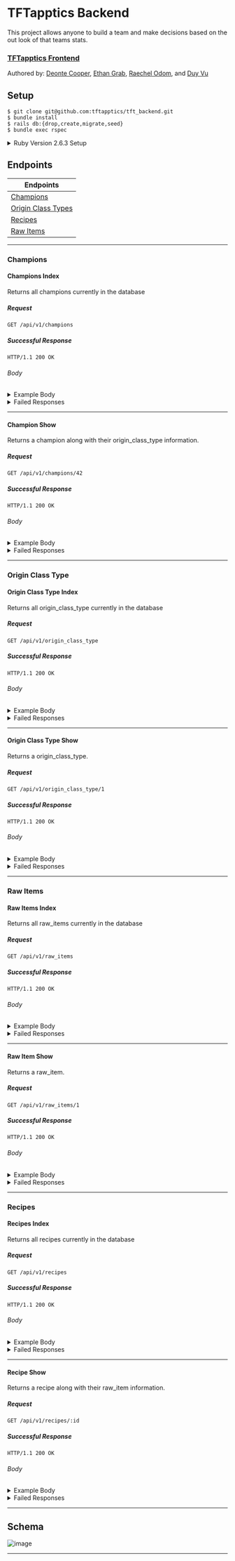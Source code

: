 # TFTapptics Backend
This project allows anyone to build a team and make decisions based on the out look of that teams stats.

### [TFTapptics Frontend](https://github.com/tftapptics/tft_tapptics)

Authored by: [Deonte Cooper](https://github.com/djc00p),  [Ethan Grab](https://github.com/Stoovels),
[Raechel Odom](https://github.com/raechelo), and [Duy Vu](https://github.com/Rosebud303)

## Setup

```
$ git clone git@github.com:tftapptics/tft_backend.git
$ bundle install
$ rails db:{drop,create,migrate,seed}
$ bundle exec rspec
```

<details><summary>Ruby Version 2.6.3 Setup</summary>

Check Version is up to date with version `2.6.3` by running `$ rbenv versions`

```
$ rbenv versions
	=> system
		 2.1.5
		 2.3.1
		 2.3.3
		 2.4.1
	 * 2.6.0 (set by /Users/user/turing/4_module/projects/tft_backend/.ruby-version)
```
If you don't have updated version `2.6.3` run `$  brew update && brew upgrade ruby-build`

Then you can run `$ rbenv install 2.6.3`

Now when you check your versions with you should see `2.6.3` as an option.

```
$ rbenv versions
	=>  system
		  2.1.5
		  2.3.1
		  2.3.3
		  2.4.1
		* 2.6.0 (set by /Users/djc00p/turing/4_module/projects/tft_backend/.ruby-version)
		  2.6.3
```

Looks like its available now just run `$ rbenv local 2.6.3`

Now everything should be setup and you should see an updated version.

```
$ rbenv versions
	=>  system
			2.1.5
			2.3.1
			2.3.3
			2.4.1
			2.6.0
		* 2.6.3 (set by /Users/djc00p/turing/4_module/projects/tft_backend/.ruby-version)
```

`$ rbenv local` will also return `2.6.3`

</details>

## Endpoints

|								Endpoints		 			 			 |
|----------------------------------------|
|[Champions](#champions)		 						 |
|[Origin Class Types](#origin-class-type)|
|[Recipes](#recipes)			  						 |
|[Raw Items](#raw-items)		 						 |

---

### Champions

#### Champions Index

Returns all champions currently in the database

##### Request

```http
GET /api/v1/champions
```

##### Successful Response

```http
HTTP/1.1 200 OK
```

###### Body

<details><summary>Example Body</summary>

```json
{
    "data": [
        {
            "id": "1",
            "type": "champions",
            "attributes": {
                "data": {
                    "id": 1,
                    "name": "Aatrox, the Darkin Blade",
                    "champion_thumbnail": "https://ddragon.leagueoflegends.com/cdn/9.13.1/img/champion/Aatrox.png",
                    "cost": 3,
                    "health": [
                        650,
                        1170,
                        2340
                    ],
                    "dmg": 65,
                    "armor": 25,
                    "mr": 20,
                    "atk_spd": 0.65,
                    "range": "■□□□",
                    "ability_thumbnail": "https://raw.communitydragon.org/latest/game/assets/characters/aatrox/hud/icons2d/aatrox_q3.png",
                    "ability_info": {
                        "title": "The Darkin Blade",
                        "attributes": [
                            {
                                "damage": [
                                    300,
                                    500,
                                    700
                                ]
                            }
                        ],
                        "descrption": "Aatrox cleaves the area in front of him, dealing damage to enemies inside it"
                    },
                    "model_img": null,
                    "created_at": "2019-07-18T20:59:30.289Z",
                    "updated_at": "2019-07-18T20:59:30.289Z"
                },
                "origin_class_type": {
                    "data": [
                        {
                            "id": "2",
                            "type": "origin_class_type",
                            "attributes": {
                                "data": {
                                    "id": 2,
                                    "name": "Blademaster",
                                    "thumbnail": "https://img.rankedboost.com/wp-content/plugins/league/assets/tft/Blademaster.png",
                                    "summary": "Blademasters have a chance to strike additional times each attack.",
                                    "tier_info": [
                                        " (2)  Blademasters 35% chance to strike 1 additional attack",
                                        " (4)  Blademasters 35% chance to strike 2 additional"
                                    ],
                                    "tiers": [
                                        2,
                                        4
                                    ],
                                    "created_at": "2019-07-18T20:59:30.224Z",
                                    "updated_at": "2019-07-18T20:59:30.224Z"
                                }
                            }
                        },
                        {
                            "id": "11",
                            "type": "origin_class_type",
                            "attributes": {
                                "data": {
                                    "id": 11,
                                    "name": "Demon",
                                    "thumbnail": "https://img.rankedboost.com/wp-content/plugins/league/assets/tft/Demon.png",
                                    "summary": "Attacks from Demons have a chance on hit to burn all of an enemy's mana and deal that much as true damage.",
                                    "tier_info": [
                                        " (2)  Demons have a 40% Chance on Hit to Mana Burn",
                                        " (4)  Demons have a 60% Chance on Hit to Mana Burn",
                                        " (6)  Demons have a 80% Chance on Hit to Mana Burn"
                                    ],
                                    "tiers": [
                                        2,
                                        4,
                                        6
                                    ],
                                    "created_at": "2019-07-18T20:59:30.244Z",
                                    "updated_at": "2019-07-18T20:59:30.244Z"
                                }
                            }
                        }
                    ]
                }
            }
        },
        {
            "id": "2",
            "type": "champions",
            "attributes": {
                "data": {
                    "id": 2,
                    "name": "Ahri, the Nine-Tailed Fox",
                    "champion_thumbnail": "https://ddragon.leagueoflegends.com/cdn/9.13.1/img/champion/Ahri.png",
                    "cost": 2,
                    "health": [
                        450,
                        810,
                        1620
                    ],
                    "dmg": 50,
                    "armor": 20,
                    "mr": 20,
                    "atk_spd": 0.55,
                    "range": "■■■□",
                    "ability_thumbnail": "https://raw.communitydragon.org/latest/game/assets/characters/ahri/hud/icons2d/ahri_orbofdeception.png",
                    "ability_info": {
                        "title": "Orb of Deception",
                        "attributes": [
                            {
                                "damage": [
                                    100,
                                    175,
                                    250
                                ]
                            }
                        ],
                        "descrption": "Ahri fires an orb in a line that returns to her, damaging enemies it passes through"
                    },
                    "model_img": null,
                    "created_at": "2019-07-18T20:59:30.315Z",
                    "updated_at": "2019-07-18T20:59:30.315Z"
                },
                "origin_class_type": {
                    "data": [
                        {
                            "id": "10",
                            "type": "origin_class_type",
                            "attributes": {
                                "data": {
                                    "id": 10,
                                    "name": "Sorcerer",
                                    "thumbnail": "https://img.rankedboost.com/wp-content/plugins/league/assets/tft/Sorcerer.png",
                                    "summary": "Sorcerers gain double mana from attacking. Allies have bonus spell damage.",
                                    "tier_info": [
                                        " (3)  Sorcerers gain double mana from attacking. +35% Spell Damage",
                                        " (6)  Sorcerers gain double mana from attacking. +100% Spell Damage"
                                    ],
                                    "tiers": [
                                        3,
                                        6
                                    ],
                                    "created_at": "2019-07-18T20:59:30.242Z",
                                    "updated_at": "2019-07-18T20:59:30.242Z"
                                }
                            }
                        },
                        {
                            "id": "21",
                            "type": "origin_class_type",
                            "attributes": {
                                "data": {
                                    "id": 21,
                                    "name": "Wild",
                                    "thumbnail": "https://img.rankedboost.com/wp-content/plugins/league/assets/tft/Wild.png",
                                    "summary": "Attacks generate stacks of Fury (stacks up to 5 times) with every attack. Each stack of Fury gives 7% Attack Speed.",
                                    "tier_info": [
                                        " (2)  Wild allies only gain 7% Attack Speed (stacks up to 5 times)",
                                        " (4)  All allies gain 7% Attack Speed (stacks up to 5 times)"
                                    ],
                                    "tiers": [
                                        2,
                                        4
                                    ],
                                    "created_at": "2019-07-18T20:59:30.267Z",
                                    "updated_at": "2019-07-18T20:59:30.267Z"
                                }
                            }
                        }
                    ]
                }
            }
        }
		]
}
```

</details>

<details><summary>Failed Responses</summary>

##### Other

```http
HTTP/1.1 500 Internal Server Error
```

###### Body

```js
{"error": "Internal Server Error"}
```

</details>

---

#### Champion Show

Returns a champion along with their origin_class_type information.

##### Request

```http
GET /api/v1/champions/42
```

##### Successful Response

```http
HTTP/1.1 200 OK
```

###### Body
<details><summary>Example Body</summary>

```json
{
    "data": {
        "id": "42",
        "type": "champions",
        "attributes": {
            "id": 42,
            "name": "Swain, the Noxian Grand General",
            "champion_thumbnail": "https://ddragon.leagueoflegends.com/cdn/9.14.1/img/champion/Swain.png",
            "cost": 5,
            "health": [
                850,
                1530,
                3060
            ],
            "dmg": 65,
            "armor": 25,
            "mr": 20,
            "atk_spd": 0.65,
            "range": "■■□□",
            "ability_thumbnail": "https://raw.communitydragon.org/latest/game/assets/characters/swain/hud/icons2d/swain_r.png",
            "ability_name": " Demonflare",
            "ability_info": "Active: Transforms for 6 seconds, dealing 50 / 100 / 150 magic damage to all nearby enemies with each tick while healing for 50 / 90 / 130 health with each tick. At the end of his transformation, sends out a burst of energy dealing 300 / 600 / 900 magic damage to nearby enemies.",
            "model_img": "https://i.imgur.com/SNB9NHk.png",
            "origin_class_types": [
                {
                    "id": 9,
                    "name": "Shapeshifter",
                    "thumbnail": "https://img.rankedboost.com/wp-content/plugins/league/assets/tft/Shapeshifter.png",
                    "summary": "Shapeshifters gain bonus maximum Health when they transform.",
                    "tier_info": [
                        " (3)  Shapeshifters gain 100% Bonus Maximum Health"
                    ],
                    "tiers": [
                        3
                    ],
                    "created_at": "2019-07-21T04:27:22.528Z",
                    "updated_at": "2019-07-21T04:27:22.528Z"
                },
                {
                    "id": 11,
                    "name": "Demon",
                    "thumbnail": "https://img.rankedboost.com/wp-content/plugins/league/assets/tft/Demon.png",
                    "summary": "Attacks from Demons have a chance on hit to burn all of an enemy's mana and deal that much as true damage.",
                    "tier_info": [
                        " (2)  Demons have a 40% Chance on Hit to Mana Burn",
                        " (4)  Demons have a 60% Chance on Hit to Mana Burn",
                        " (6)  Demons have a 80% Chance on Hit to Mana Burn"
                    ],
                    "tiers": [
                        2,
                        4,
                        6
                    ],
                    "created_at": "2019-07-21T04:27:22.535Z",
                    "updated_at": "2019-07-21T04:27:22.535Z"
                },
                {
                    "id": 16,
                    "name": "Imperial",
                    "thumbnail": "https://img.rankedboost.com/wp-content/plugins/league/assets/tft/Imperial.png",
                    "summary": "Imperials deal double damage.",
                    "tier_info": [
                        " (2)  1 Random Imperial deals double damage",
                        " (4)  All Imperials deal double damage"
                    ],
                    "tiers": [
                        2,
                        4
                    ],
                    "created_at": "2019-07-21T04:27:22.565Z",
                    "updated_at": "2019-07-21T04:27:22.565Z"
                }
            ]
        }
    }
}
```

</details>

<details><summary>Failed Responses</summary>

##### Other

```http
HTTP/1.1 500 Internal Server Error
```

###### Body

```js
{"error": "Internal Server Error"}
```

</details>

---

### Origin Class Type

#### Origin Class Type Index

Returns all origin_class_type currently in the database

##### Request

```http
GET /api/v1/origin_class_type
```

##### Successful Response

```http
HTTP/1.1 200 OK
```

###### Body

<details><summary>Example Body</summary>

```json
{
    "data": [
			{
					"id": "1",
					"type": "origin_class_type",
					"attributes": {
							"name": "Assassin",
							"thumbnail": "https://img.rankedboost.com/wp-content/plugins/league/assets/tft/Assassin.png",
							"summary": "Assassins leap to the farthest enemy at the start of combat. Assassins deal bonus Critical Strike Damage.",
							"tier_info": [
									" (3)  Assassins 150% Critical Strike Damage",
									" (6)  Assassins 350% Critical Strike Damage"
							],
							"tiers": [
									3,
									6
							]
					}
			},
			{
					"id": "2",
					"type": "origin_class_type",
					"attributes": {
							"name": "Blademaster",
							"thumbnail": "https://img.rankedboost.com/wp-content/plugins/league/assets/tft/Blademaster.png",
							"summary": "Blademasters have a chance to strike additional times each attack.",
							"tier_info": [
									" (2)  Blademasters 35% chance to strike 1 additional attack",
									" (4)  Blademasters 35% chance to strike 2 additional"
							],
							"tiers": [
									2,
									4
							]
					}
			}
		]
}
```

</details>

<details><summary>Failed Responses</summary>

##### Other

```http
HTTP/1.1 500 Internal Server Error
```

###### Body

```js
{"error": "Internal Server Error"}
```

</details>

---

#### Origin Class Type Show

Returns a origin_class_type.

##### Request

```http
GET /api/v1/origin_class_type/1
```

##### Successful Response

```http
HTTP/1.1 200 OK
```

###### Body

<details><summary>Example Body</summary>

```json
{
    "data": {
        "id": "1",
        "type": "origin_class_type",
        "attributes": {
					"name": "Assassin",
					"thumbnail": "https://img.rankedboost.com/wp-content/plugins/league/assets/tft/Assassin.png",
					"summary": "Assassins leap to the farthest enemy at the start of combat. Assassins deal bonus Critical Strike Damage.",
					"tier_info": [
							" (3)  Assassins 150% Critical Strike Damage",
							" (6)  Assassins 350% Critical Strike Damage"
					],
					"tiers": [
							3,
							6
					]
        }
    }
}
```

</details>

<details><summary>Failed Responses</summary>

##### Other

```http
HTTP/1.1 500 Internal Server Error
```

###### Body

```js
{"error": "Internal Server Error"}
```

</details>

---


### Raw Items

#### Raw Items Index

Returns all raw_items currently in the database

##### Request

```http
GET /api/v1/raw_items
```

##### Successful Response

```http
HTTP/1.1 200 OK
```

###### Body

<details><summary>Example Body</summary>

```json
{
    "data": [
        {
            "id": "1",
            "type": "raw_items",
            "attributes": {
                "id": 1,
                "name": "B. F. Sword",
                "thumbnail": "https://raw.communitydragon.org/latest/game/assets/maps/particles/tft/icon_bfsword.tft.png",
                "stat_boost": " +20 Attack Damage"
            }
        },
        {
            "id": "2",
            "type": "raw_items",
            "attributes": {
                "id": 2,
                "name": "Chain Vest",
                "thumbnail": "https://raw.communitydragon.org/latest/game/assets/maps/particles/tft/tft_item_chainvest.tft.png",
                "stat_boost": "+20 Armor"
            }
        }
		]
}
```

</details>

<details><summary>Failed Responses</summary>

##### Other

```http
HTTP/1.1 500 Internal Server Error
```

###### Body

```js
{"error": "Internal Server Error"}
```

</details>

---

#### Raw Item Show

Returns a raw_item.

##### Request

```http
GET /api/v1/raw_items/1
```

##### Successful Response

```http
HTTP/1.1 200 OK
```

###### Body

<details><summary>Example Body</summary>

```json
{
    "data": {
        "id": "1",
        "type": "raw_items",
        "attributes": {
            "id": 1,
            "name": "B. F. Sword",
            "thumbnail": "https://raw.communitydragon.org/latest/game/assets/maps/particles/tft/icon_bfsword.tft.png",
            "stat_boost": " +20 Attack Damage"
        }
    }
}
```

</details>

<details><summary>Failed Responses</summary>

##### Other

```http
HTTP/1.1 500 Internal Server Error
```

###### Body

```js
{"error": "Internal Server Error"}
```

</details>

---

### Recipes

#### Recipes Index

Returns all recipes currently in the database

##### Request

```http
GET /api/v1/recipes
```

##### Successful Response

```http
HTTP/1.1 200 OK
```

###### Body

<details><summary>Example Body</summary>

```json
{
	"data": [
		{
         "id": "1",
         "type": "recipes",
         "attributes": {
             "id": 1,
             "name": "Rabadon's Deathcap",
             "description": "Wearer's Spell Power stat is amplified by 50.0%",
             "thumbnail": "cdn.leagueofgraphs.com/img/tft/items/33.png",
             "raw_items": [
                 {
                     "id": 4,
                     "name": "Needlessly Large Rod",
                     "thumbnail": "https://raw.communitydragon.org/latest/game/assets/maps/particles/tft/icon_needlesslylargerod.tft.png",
                     "stat_boost": " +20% Spell Damage",
                     "created_at": "2019-07-21T04:27:23.185Z",
                     "updated_at": "2019-07-21T04:27:23.185Z"
                 },
                 {
                     "id": 4,
                     "name": "Needlessly Large Rod",
                     "thumbnail": "https://raw.communitydragon.org/latest/game/assets/maps/particles/tft/icon_needlesslylargerod.tft.png",
                     "stat_boost": " +20% Spell Damage",
                     "created_at": "2019-07-21T04:27:23.185Z",
                     "updated_at": "2019-07-21T04:27:23.185Z"
                 }
             ]
         }
     },
     {
         "id": "2",
         "type": "recipes",
         "attributes": {
             "id": 2,
             "name": "Infinity Edge",
             "description": "Critical Strikes deal +100.0% damage",
             "thumbnail": "cdn.leagueofgraphs.com/img/tft/items/11.png",
             "raw_items": [
                 {
                     "id": 1,
                     "name": "B. F. Sword",
                     "thumbnail": "https://raw.communitydragon.org/latest/game/assets/maps/particles/tft/icon_bfsword.tft.png",
                     "stat_boost": " +20 Attack Damage",
                     "created_at": "2019-07-21T04:27:23.179Z",
                     "updated_at": "2019-07-21T04:27:23.179Z"
                 },
                 {
                     "id": 1,
                     "name": "B. F. Sword",
                     "thumbnail": "https://raw.communitydragon.org/latest/game/assets/maps/particles/tft/icon_bfsword.tft.png",
                     "stat_boost": " +20 Attack Damage",
                     "created_at": "2019-07-21T04:27:23.179Z",
                     "updated_at": "2019-07-21T04:27:23.179Z"
                 }
             ]
         }
     }
	]
}
```

</details>

<details><summary>Failed Responses</summary>

##### Other

```http
HTTP/1.1 500 Internal Server Error
```

###### Body

```js
{"error": "Internal Server Error"}
```

</details>

---

#### Recipe Show

Returns a recipe along with their raw_item information.

##### Request

```http
GET /api/v1/recipes/:id
```

##### Successful Response

```http
HTTP/1.1 200 OK
```

###### Body

<details><summary>Example Body</summary>

```json
{
	"data": {
			 "id": "1",
			 "type": "recipes",
			 "attributes": {
					 "id": 1,
					 "name": "Rabadon's Deathcap",
					 "description": "Wearer's Spell Power stat is amplified by 50.0%",
					 "thumbnail": "cdn.leagueofgraphs.com/img/tft/items/33.png",
					 "raw_items": [
							 {
									 "id": 4,
									 "name": "Needlessly Large Rod",
									 "thumbnail": "https://raw.communitydragon.org/latest/game/assets/maps/particles/tft/icon_needlesslylargerod.tft.png",
									 "stat_boost": " +20% Spell Damage",
									 "created_at": "2019-07-21T04:27:23.185Z",
									 "updated_at": "2019-07-21T04:27:23.185Z"
							 },
							 {
									 "id": 4,
									 "name": "Needlessly Large Rod",
									 "thumbnail": "https://raw.communitydragon.org/latest/game/assets/maps/particles/tft/icon_needlesslylargerod.tft.png",
									 "stat_boost": " +20% Spell Damage",
									 "created_at": "2019-07-21T04:27:23.185Z",
									 "updated_at": "2019-07-21T04:27:23.185Z"
							 }
					 ]
			 }
	 }
}
```

</details>

<details><summary>Failed Responses</summary>

##### Other

```http
HTTP/1.1 500 Internal Server Error
```

###### Body

```js
{"error": "Internal Server Error"}
```

</details>

---

## Schema

![image](https://user-images.githubusercontent.com/45864171/61517178-df34b100-a9c3-11e9-912e-14e0c3cfab30.png)

---

